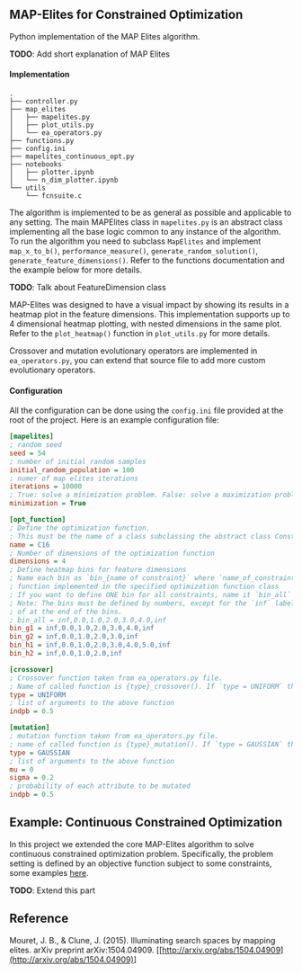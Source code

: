## MAP-Elites for Constrained Optimization

Python implementation of the MAP Elites algorithm.

**TODO**: Add short explanation of MAP Elites

#### Implementation

```
.
├── controller.py
├── map_elites
│   ├── mapelites.py
│   ├── plot_utils.py
│   └── ea_operators.py
├── functions.py
├── config.ini
├── mapelites_continuous_opt.py
├── notebooks
│   ├── plotter.ipynb
│   └── n_dim_plotter.ipynb
└── utils
    └── fcnsuite.c
```

The algorithm is implemented to be as general as possible and applicable to any setting. The main MAPElites class in `mapelites.py` is an abstract class implementing all the base logic common to any instance of the algorithm.  
To run the algorithm you need to subclass `MapElites` and implement `map_x_to_b()`, `performance_measure()`, `generate_random_solution()`, `generate_feature_dimensions()`. Refer to the functions documentation and the example below for more details.

**TODO**: Talk about FeatureDimension class

MAP-Elites was designed to have a visual impact by showing its results in a heatmap plot in the feature dimensions. This implementation supports up to 4 dimensional heatmap plotting, with nested dimensions in the same plot. Refer to the `plot_heatmap()` function in `plot_utils.py` for more details.

Crossover and mutation evolutionary operators are implemented in `ea_operators.py`, you can extend that source file to add more custom evolutionary operators.

#### Configuration

All the configuration can be done using the `config.ini` file provided at the root of the project. Here is an example configuration file:

```ini
[mapelites]
; random seed
seed = 54
; number of initial random samples
initial_random_population = 100
; numer of map elites iterations
iterations = 10000
; True: solve a minimization problem. False: solve a maximization problem
minimization = True

[opt_function]
; Define the optimization function.
; This must be the name of a class subclassing the abstract class ConstrainedFunction. See functions.py for reference
name = C16
; Number of dimensions of the optimization function
dimensions = 4
; Define heatmap bins for feature dimensions
; Name each bin as `bin_{name of constraint}` where `name_of_constraint` is the name of the constraint
; function implemented in the specified optimization function class
; If you want to define ONE bin for all constraints, name it `bin_all`
; Note: The bins must be defined by numbers, except for the `inf` label which can be defined ether at the beginning
; of at the end of the bins.
; bin_all = inf,0.0,1.0,2.0,3.0,4.0,inf
bin_g1 = inf,0.0,1.0,2.0,3.0,4.0,inf
bin_g2 = inf,0.0,1.0,2.0,3.0,inf
bin_h1 = inf,0.0,1.0,2.0,3.0,4.0,5.0,inf
bin_h2 = inf,0.0,1.0,2.0,inf

[crossover]
; Crossover function taken from ea_operators.py file.
; Name of called function is {type}_crossover(). If `type = UNIFORM` then the function call is `uniform_crossover()`
type = UNIFORM
; list of arguments to the above function
indpb = 0.5

[mutation]
; mutation function taken from ea_operators.py file.
; name of called function is {type}_mutation(). If `type = GAUSSIAN` then the function call is `gaussian_mutation()`
type = GAUSSIAN
; list of arguments to the above function
mu = 0
sigma = 0.2
; probability of each attribute to be mutated
indpb = 0.5
```

## Example: Continuous Constrained Optimization

In this project we extended the core MAP-Elites algorithm to solve continuous constrained optimization problem. Specifically, the problem setting is defined by an objective function subject to some constraints, some examples [here](https://en.wikipedia.org/wiki/Test_functions_for_optimization#Test_functions_for_constrained_optimization).

**TODO**: Extend this part

## Reference

Mouret, J. B., & Clune, J. (2015). Illuminating search spaces by mapping elites. arXiv preprint arXiv:1504.04909. [[http://arxiv.org/abs/1504.04909](http://arxiv.org/abs/1504.04909)]